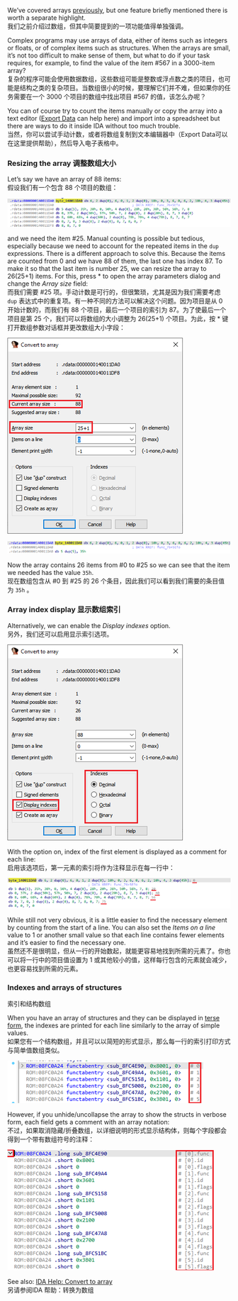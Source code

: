 We’ve covered arrays [previously](https://hex-rays.com/blog/igor-tip-of-the-week-10-working-with-arrays/), but one feature briefly mentioned there is worth a separate highlight.  
我们之前介绍过数组，但其中简要提到的一项功能值得单独强调。

Complex programs may use arrays of data, either of items such as integers or floats, or of complex items such as structures. When the arrays are small, it’s not too difficult to make sense of them, but what to do if your task requires, for example, to find the value of the item #567 in a 3000-item array?  
复杂的程序可能会使用数据数组，这些数组可能是整数或浮点数之类的项目，也可能是结构之类的复杂项目。当数组很小的时候，要理解它们并不难，但如果你的任务需要在一个 3000 个项目的数组中找出项目 #567 的值，该怎么办呢？

You can of course try to count the items manually or copy the array into a text editor ([Export Data](https://hex-rays.com/blog/igors-tip-of-the-week-39-export-data/) can help here) and import into a spreadsheet but there are ways to do it inside IDA without too much trouble.  
当然，你可以尝试手动计数，或者将数组复制到文本编辑器中（Export Data可以在这里提供帮助），然后导入电子表格中。

### Resizing the array 调整数组大小

Let’s say we have an array of 88 items:  
假设我们有一个包含 88 个项目的数组：

![](assets/2022/04/arrayidx1.png)

and we need the item #25. Manual counting is possible but tedious, especially because we need to account for the repeated items in the `dup` expressions. There is a different approach to solve this. Because the items are counted from 0 and we have 88 of them, the last one has index 87. To make it so that the last item is number 25, we can resize the array to 26(25+1) items. For this, press * to open the array parameters dialog and change the _Array size_ field:  
而我们需要 #25 项。手动计数是可行的，但很繁琐，尤其是因为我们需要考虑 `dup` 表达式中的重复项。有一种不同的方法可以解决这个问题。因为项目是从 0 开始计数的，而我们有 88 个项目，最后一个项目的索引为 87。为了使最后一个项目是第 25 个，我们可以将数组的大小调整为 26(25+1) 个项目。为此，按 * 键打开数组参数对话框并更改数组大小字段：

![](assets/2022/04/arrayidx2.png)

![](assets/2022/04/arrayidx3.png)

Now the array contains 26 items from #0 to #25 so we can see that the item we needed has the value `35h`.  
现在数组包含从 #0 到 #25 的 26 个条目，因此我们可以看到我们需要的条目值为 `35h` 。

### Array index display 显示数组索引

Alternatively, we can enable the _Display indexes_ option.  
另外，我们还可以启用显示索引选项。

![](assets/2022/04/arrayidx4.png)

With the option on, index of the first element is displayed as a comment for each line:  
启用该选项后，第一元素的索引将作为注释显示在每一行中：

![](assets/2022/04/arrayidx5.png)

While still not very obvious, it is a little easier to find the necessary element by counting from the start of a line. You can also set the _Items on a line_ value to 1 or another small value so that each line contains fewer elements and it’s easier to find the necessary one.  
虽然还不是很明显，但从一行的开始数起，就能更容易地找到所需的元素了。你也可以将一行中的项目值设置为 1 或其他较小的值，这样每行包含的元素就会减少，也更容易找到所需的元素。

### Indexes and arrays of structures  
索引和结构数组

When you have an array of structures and they can be displayed in [terse form](https://hex-rays.com/blog/igors-tip-of-the-week-31-hiding-and-collapsing/), the indexes are printed for each line similarly to the array of simple values.  
如果您有一个结构数组，并且可以以简短的形式显示，那么每一行的索引打印方式与简单值数组类似。

![](assets/2022/04/arrayidx6.png)

However, if you unhide/uncollapse the array to show the structs in verbose form, each field gets a comment with an array notation:  
不过，如果取消隐藏/折叠数组，以详细说明的形式显示结构体，则每个字段都会得到一个带有数组符号的注释：

![](assets/2022/04/arrayidx7.png)

See also: [IDA Help: Convert to array](https://www.hex-rays.com/products/ida/support/idadoc/455.shtml)  
另请参阅IDA 帮助：转换为数组
